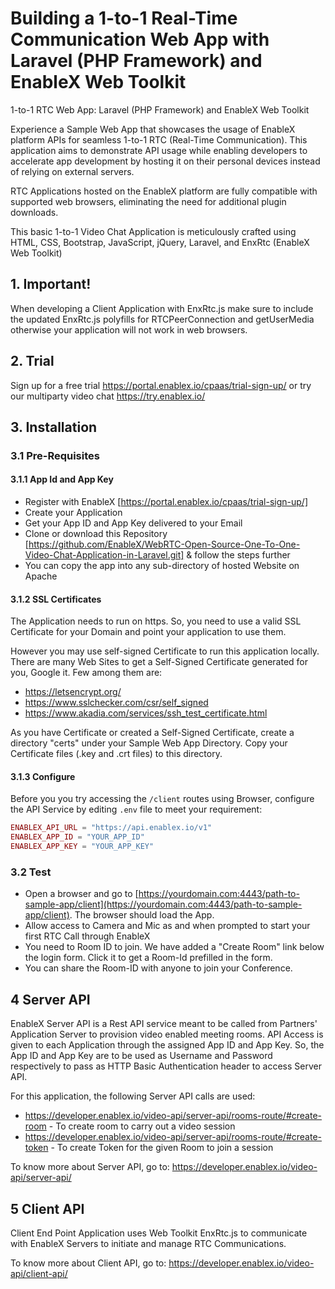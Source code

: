# Building a 1-to-1 Real-Time Communication Web App with Laravel (PHP Framework) and EnableX Web Toolkit

1-to-1 RTC Web App: Laravel (PHP Framework) and EnableX Web Toolkit 

Experience a Sample Web App that showcases the usage of EnableX platform APIs for seamless 1-to-1 RTC (Real-Time Communication). This application aims to demonstrate API usage while enabling developers to accelerate app development by hosting it on their personal devices instead of relying on external servers. 

RTC Applications hosted on the EnableX platform are fully compatible with supported web browsers, eliminating the need for additional plugin downloads. 

This basic 1-to-1 Video Chat Application is meticulously crafted using HTML, CSS, Bootstrap, JavaScript, jQuery, Laravel, and EnxRtc (EnableX Web Toolkit) 

## 1. Important!

When developing a Client Application with EnxRtc.js make sure to include the updated EnxRtc.js polyfills for RTCPeerConnection and getUserMedia otherwise your application will not work in web browsers.

## 2. Trial

Sign up for a free trial https://portal.enablex.io/cpaas/trial-sign-up/ or try our multiparty video chat https://try.enablex.io/

## 3. Installation

### 3.1 Pre-Requisites

#### 3.1.1 App Id and App Key

* Register with EnableX [https://portal.enablex.io/cpaas/trial-sign-up/] 
* Create your Application
* Get your App ID and App Key delivered to your Email
* Clone or download this Repository [https://github.com/EnableX/WebRTC-Open-Source-One-To-One-Video-Chat-Application-in-Laravel.git] & follow the steps further 
* You can copy the app into any sub-directory of hosted Website on Apache

#### 3.1.2 SSL Certificates

The Application needs to run on https. So, you need to use a valid SSL Certificate for your Domain and point your application to use them.

However you may use self-signed Certificate to run this application locally. There are many Web Sites to get a Self-Signed Certificate generated for you, Google it. Few among them are:
* https://letsencrypt.org/
* https://www.sslchecker.com/csr/self_signed
* https://www.akadia.com/services/ssh_test_certificate.html  

As you have Certificate or created a Self-Signed Certificate, create a directory "certs" under your Sample Web App Directory. Copy your Certificate files (.key and .crt files)  to this directory.


#### 3.1.3 Configure

Before you you try accessing the `/client` routes using Browser, configure the API Service by editing `.env` file to meet your requirement:

```php
ENABLEX_API_URL = "https://api.enablex.io/v1"
ENABLEX_APP_ID = "YOUR_APP_ID"
ENABLEX_APP_KEY = "YOUR_APP_KEY"
```

### 3.2 Test

* Open a browser and go to [https://yourdomain.com:4443/path-to-sample-app/client](https://yourdomain.com:4443/path-to-sample-app/client). The browser should load the App. 
* Allow access to Camera and Mic as and when prompted to start your first RTC Call through EnableX
* You need to Room ID to join. We have added a "Create Room" link below the login form. Click it to get a Room-Id prefilled in the form. 
* You can share the Room-ID with anyone to join your Conference.



## 4 Server API

EnableX Server API is a Rest API service meant to be called from Partners' Application Server to provision video enabled
meeting rooms. API Access is given to each Application through the assigned App ID and App Key. So, the App ID and App Key
are to be used as Username and Password respectively to pass as HTTP Basic Authentication header to access Server API.

For this application, the following Server API calls are used:
* https://developer.enablex.io/video-api/server-api/rooms-route/#create-room - To create room to carry out a video session
* https://developer.enablex.io/video-api/server-api/rooms-route/#create-token - To create Token for the given Room to join a session

To know more about Server API, go to:
https://developer.enablex.io/video-api/server-api/


## 5 Client API

Client End Point Application uses Web Toolkit EnxRtc.js to communicate with EnableX Servers to initiate and manage RTC Communications.

To know more about Client API, go to:
https://developer.enablex.io/video-api/client-api/
